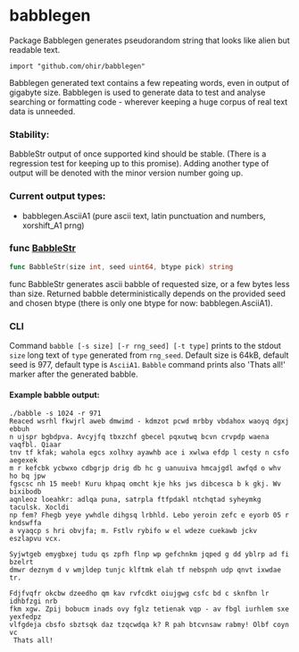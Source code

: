 # babblegen
Package Babblegen generates pseudorandom string that looks like alien but readable text.

`import "github.com/ohir/babblegen"`

Babblegen generated text contains a few repeating words, even in output of gigabyte size. Babblegen is used to generate data to test and analyse searching or formatting code - wherever keeping a huge corpus of real text data is unneeded.

### Stability:
BabbleStr output of once supported kind should be stable. (There is a regression test for keeping up to this promise). Adding another type of output will be denoted with the minor version number going up.

### Current output types:
- babblegen.AsciiA1 (pure ascii text, latin punctuation and numbers, xorshift_A1 prng)

### <a name="BabbleStr">func</a> [BabbleStr](/src/target/babble.go?s=2711:2767#L124)
``` go
func BabbleStr(size int, seed uint64, btype pick) string
```
func BabbleStr generates ascii babble of requested size, or a few bytes less than size. Returned babble deterministically depends on the provided seed and chosen btype (there is only one btype for now: babblegen.AsciiA1).

### CLI
Command `babble [-s size] [-r rng_seed] [-t type]` prints to the stdout `size` long text of `type` generated from `rng_seed`. Default size is 64kB, default seed is 977, default type is `AsciiA1`.  `Babble` command prints also 'Thats all!' marker after the generated babble.

#### Example babble output:
```
./babble -s 1024 -r 971
Reaced wsrhl fkwjrl aweb dmwimd - kdmzot pcwd mrbby vbdahox waoyq dgxj ebbuh
n ujspr bgbdpva. Avcyjfq tbxzchf gbecel pqxutwq bcvn crvpdp waena vaqfbl. Qiaar
tnv tf kfak; wahola egcs xolhxy ayawhb ace i xwlwa efdp l cesty n csfo aegexek
m r kefcbk ycbwxo cdbgrjp drig db hc g uanuuiva hmcajgdl awfqd o whv ho bq jpw
fgscsc nh 15 meeb! Kuru khpaq omcht kje hks jws dibcesca b k gkj. Wv bixibodb
aqnleoz loeahkr: adlqa puna, satrpla ftfpdakl ntchqtad syheymkg taculsk. Xocldi
np fem? Fhegb yeye ywhdle dihgsq lrbhld. Lebo yeroin zefc e eyorb 05 r kndswffa
a vyaqcp s hri obvjfa; m. Fstlv rybifo w el wdeze cuekawb jckv eszlapvu vcx.

Syjwtgeb emygbxej tudu qs zpfh flnp wp gefchnkm jqped g dd yblrp ad fi bzelrt
dmwr deznym d v wmjldep tunjc klftmk elah tf nebspnh udp qnvt ixwdae tr.

Fdjfvqfr okcbw dzeedho qm kav rvfcdkt oiujgwg csfc bd c sknfbn lr idhbfzgi nrb
fkm xgw. Zpij bobucm inads ovy fglz tetienak vqp - av fbgl iurhlem sxe yexfedpz
vlfgdeja cbsfo sbztsqk daz tzqcwdqa k? R pah btcvnsaw rabmy! Olbf coyn vc
 Thats all!
```
